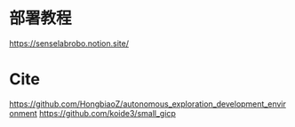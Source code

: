 # 部署教程
https://senselabrobo.notion.site/
# Cite
https://github.com/HongbiaoZ/autonomous_exploration_development_environment
https://github.com/koide3/small_gicp